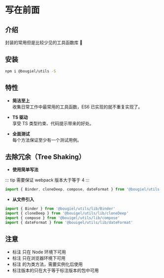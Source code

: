 # 写在前面

## 介绍

封装的常用但是比较少见的工具函数库 🍎

## 安装

```bash
npm i @bougiel/utils -S
```

## 特性

- **简洁至上**  
  收集日常工作中最常用的工具函数，ES6 已实现的就不重复实现了。

- **TS 驱动**  
  享受 TS 类型约束、代码提示带来的好处。

- **全面测试**  
  每个方法保证至少有一个测试用例。

## 去除冗余（Tree Shaking）

- **使用简单写法**

::: tip
需要保证 webpack 版本大于等于 4
:::

```js
import { Binder, cloneDeep, compose, dateFormat } from '@bougiel/utils'
```

- **从文件引入**

```js
import { Binder } from '@bougiel/utils/lib/Binder'
import { cloneDeep } from '@bouigel/utils/lib/cloneDeep'
import { compose } from '@bouigel/utils/lib/compose'
import { dateFormat } from '@bouigel/utils/lib/dateFormat'
```

## 注意

- 标注 <Badge text='Node' /> 只在 Node 环境下可用
- 标注 <Badge text='Dom' /> 只在浏览器环境下可用
- 标注 <Badge text='Class' type='warn' /> 的为类方法，需要实例化后使用
- 标注版本的只在大于等于标注版本的包中可用
